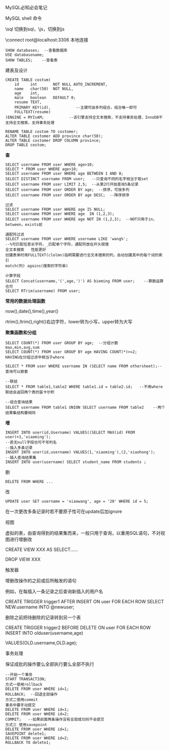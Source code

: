MySQL必知必会笔记



MySQL shell 命令

\sql    切换到sql，\js，切换到js

\connect root@localhost:3306    本地连接



```mysql
SHOW databases;  --查看数据库
USE databasename;
SHOW TABLES;	--查看表
```

建表及设计

```mysql
CREATE TABLE costum(
	id     int       NOT NULL AUTO_INCREMENT,
	name   char(50)  NOT NULL,
	age    int,
	male   boolean   DEFAULT 0;
	resume TEXT,
	PRIMARY KEY(id),           --主键可由多列组合，组合唯一即可     
	FULLTEXT(resume)
)ENGINE = MYIsAM;           --该引擎支持全文本搜索，不支持事务处理，InnoDB不支持全文搜索，支持事务处理

RENAME TABLE costom TO costomer;
ALTER TABLE costomer ADD province char(50);
ALTER TABLE costomer DROP COLUMN province;
DROP TABLE costom;
```



**查**

```mysql
SELECT username FROM user WHERE age>10;
SELECT * FROM user WHERE age>10;
SELECT username FROM user WHERE age BETWEEN 1 AND 8;
SELECT DISTINCT username FROM user;   --只查询不同的名字相当于取set
SELECT username FROM user LIMIT 2,5;  --从第2行开始查询5条记录
SELECT username FROM user ORDER BY age;  --排序，可按多列
SELECT username FROM user ORDER BY age DESC;  --降序排序

过滤
SELECT username FROM user WHERE age IS NULL;
SELECT username FROM user WHERE age  IN (1,2,3);
SELECT username FROM user WHERE age NOT IN (1,2,3);  --NOT只用于in，between，exists前

通配符过滤
SELECT username FROM user WHERE username LIKE 'wang%';
--%可匹配任意长字符，_匹配单个字符，通配符放在开头很慢
全文本搜索   性能更好
创建表单时用FULLTEXT(clolmn)指明需要进行全文本搜索的列，自动创建其中的每个词的索引
match(列) agains(搜索的字符串)

计算字段
SELECT Concat(username,'(',age,')') AS bieming FROM user;    --算数运算也可
SELECT RTrim(username) FROM user;
```

**常用的数据处理函数**

now(),date(),time(),year()

rtrim(),ltrim(),right()右边字符，lower转为小写，upper转为大写

**聚集函数和分组**

```
SELECT COUNT(*) FROM user GROUP BY age;  --分组计数
max,min,avg,sum
SELECT COUNT(*) FROM user GROUP BY age HAVING COUNT(*)>=2;
HAVING在分组过滤中相当于where
```

```
SELECT * FROM user WHERE username IN (SELECT name FROM othersheet);--查询可以嵌套

--联结
SELECT * FROM table1,table2 WHERE table1.id = table2.id;   --不用where联结会返回两个表的笛卡尔积  

--组合查询结果
SELECT username FROM table1 UNION SELECT username FROM table2    --两个结果集结构要相同

```

**增**

```mysql
INSERT INTO user(id,Username) VALUES((SELECT MAX(id) FROM user)+1,'xiaoming');
--若无null字段也可不写列名
--插入多条记录
INSERT INTO user(id,username) VALUES(1,'xiaoming'),(2,'xiaohong');
--插入查询结果集
INSERT INTO user(username) SELECT student_name FROM students ;

```

删

```mysql
DELETE FROM WHERE ...
```

改

```mysql
UPDATE user SET username = 'xiaowang', age = '20' WHERE id = 5;
```

在一次更改多条记录时若不要原子性可在update后加ignore

视图

虚拟的表，由查询得到的结果集而来，一般只用于查询，以重用SQL语句，不对视图进行增删改

CREATE VIEW XXX AS SELECT......

DROP VIEW XXX

触发器

增删改操作的之前或后所触发的语句

例如，在每插入一条记录之后查询新插入的用户名

CREATE TRIGGER trigger1 AFTER INSERT ON user FOR EACH ROW SELECT NEW.username INTO @newuser;

删除之前把待删除的记录转到另一个表

CREATE TRIGGER trigger2 BEFORE DELETE ON user FOR EACH ROW INSERT INTO olduser(username,age)

VALUES(OLD.username,OLD.age);

事务处理

保证成批的操作要么全部执行要么全部不执行

```mysql
--开始一个事务
START TRANSACTION;
方式一使用rollback
DELETE FROM user WHERE id=1;
ROLLBACK;  --回退全部操作
方式二使用commit
事务中要手动提交
DELETE FROM user WHERE id=1;
DELETE FROM user WHERE id=2;
COMMIT;   --如果前面两条操作没有全部成功则不会提交
方式三 使用savepoint
DELETE FROM user WHERE id=1;
SAVEPOINT delete1;
DELETE FROM user WHERE id=2;
ROLLBACK TO delete1;
```

